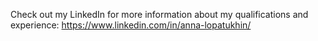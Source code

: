 Check out my LinkedIn for more information about my qualifications and experience: https://www.linkedin.com/in/anna-lopatukhin/
